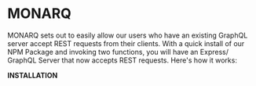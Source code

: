 # MONARQ

MONARQ sets out to easily allow our users who have an existing GraphQL server accept REST requests from their clients. With a quick install of our NPM Package and invoking two functions, you will have an Express/ GraphQL Server that now accepts REST requests. Here's how it works:

**INSTALLATION**
